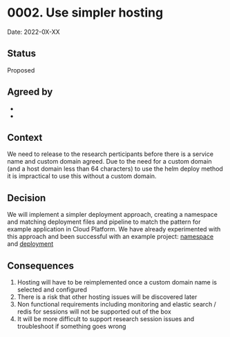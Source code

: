 # 0002. Use simpler hosting

Date: 2022-0X-XX

## Status

Proposed

## Agreed by

-
-

## Context

We need to release to the research perticipants before there is a service name and custom domain agreed. Due to the need for a custom domain (and a host domain less than 64 characters) to use the helm deploy method it is impractical to use this without a custom domain.

## Decision

We will implement a simpler deployment approach, creating a namespace and matching deployment files and pipeline to match the pattern for example application in Cloud Platform.
We have already experimented with this approach and been successful with an example project: [namespace](https://github.com/ministryofjustice/cloud-platform-environments/pull/29933) and [deployment](https://github.com/ministryofjustice/stg-cloud-platform-example-app)

## Consequences

1. Hosting will have to be reimplemented once a custom domain name is selected and configured
1. There is a risk that other hosting issues will be discovered later
1. Non functional requirements including monitoring and elastic search / redis for sessions will not be supported out of the box
1. It will be more difficult to support research session issues and troubleshoot if something goes wrong
